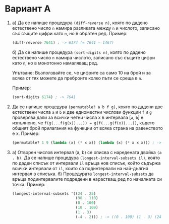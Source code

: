 Вариант А
=========

1. а) Да се напише процедура `(diff-reverse n)`, която по дадено естествено
   число `n` намира разликата между `n` и числото, записано със същите цифри
   като `n`, но в обратен ред. Пример:

      ```scheme
      (diff-reverse 7641) ; -> 6174 (= 7641 – 1467)
      ```

   б) Да се напише процедура `(sort-digits n)`, която по дадено естествено число
   `n` намира числото, записано със същите цифри като `n`, но в монотонно
   намаляващ ред.

      Упътване: Възползвайте се, че цифрите са само 10 на брой и за всяка от тях
      можете да преброите колко пъти се среща в `n`.

      Пример:

      ```scheme
      (sort-digits 6174) ; -> 7641
      ```

2. Да се напише процедура `(permutable? a b f g)`, която по дадени две
естествени числа `a` и `b` и две едноместни числови функции `f` и `g` проверява
дали за всички четни числа x в интервала [`a`, `b`] е изпълнено, че
`f(g(...f(g(x))...)) = g(f(...g(f(x))...))`, където общият брой прилагания на
функции от всяка страна на равенството е x. Пример:

   ```scheme
   (permutable? 1 9 (lambda (x) (* x x)) (lambda (x) (* x x x))) ; -> #t
   ```

3. а) Отворен числов интервал (a, b) се описва с наредената двойка `(a . b)`.
Да се напише процедура `(longest-interval-subsets il)`, която по даден списък от
интервали `il` връща нов списък, който съдържа всички интервали от `il`, които
са подинтервали на най-дългия интервал в списъка.
   б) Процедурата `longest-interval-subsets` да връща подинтервалите подредени в
   нарастващ ред по началната си точка. Пример:

      ```scheme
      (longest-interval-subsets '((24 . 25)
                                  (90 . 110)
                                  (0 . 100)
                                  (10 . 109)
                                  (1 . 3)
                                  (-4 . 2))) ; -> ((0 . 100) (1 . 3) (24 . 25))
      ```
